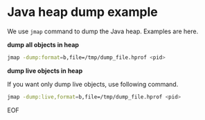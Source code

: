 # Java heap dump example
We use `jmap` command to dump the Java heap. Examples are here.

**dump all objects in heap**
```bash
jmap -dump:format=b,file=/tmp/dump_file.hprof <pid> 
```


**dump live objects in heap**

If you want only dump live objects, use following command.
```bash
jmap -dump:live,format=b,file=/tmp/dump_file.hprof <pid>
```

EOF
